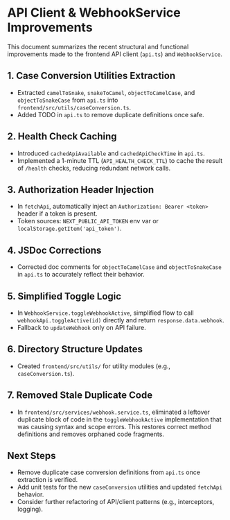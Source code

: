 # API Client & WebhookService Improvements

This document summarizes the recent structural and functional improvements made to the frontend API client (`api.ts`) and `WebhookService`.

## 1. Case Conversion Utilities Extraction
- Extracted `camelToSnake`, `snakeToCamel`, `objectToCamelCase`, and `objectToSnakeCase` from `api.ts` into `frontend/src/utils/caseConversion.ts`.
- Added TODO in `api.ts` to remove duplicate definitions once safe.

## 2. Health Check Caching
- Introduced `cachedApiAvailable` and `cachedApiCheckTime` in `api.ts`.
- Implemented a 1-minute TTL (`API_HEALTH_CHECK_TTL`) to cache the result of `/health` checks, reducing redundant network calls.

## 3. Authorization Header Injection
- In `fetchApi`, automatically inject an `Authorization: Bearer <token>` header if a token is present.
- Token sources: `NEXT_PUBLIC_API_TOKEN` env var or `localStorage.getItem('api_token')`.

## 4. JSDoc Corrections
- Corrected doc comments for `objectToCamelCase` and `objectToSnakeCase` in `api.ts` to accurately reflect their behavior.

## 5. Simplified Toggle Logic
- In `WebhookService.toggleWebhookActive`, simplified flow to call `webhookApi.toggleActive(id)` directly and return `response.data.webhook`.
- Fallback to `updateWebhook` only on API failure.

## 6. Directory Structure Updates
- Created `frontend/src/utils/` for utility modules (e.g., `caseConversion.ts`).

## 7. Removed Stale Duplicate Code
- In `frontend/src/services/webhook.service.ts`, eliminated a leftover duplicate block of code in the `toggleWebhookActive` implementation that was causing syntax and scope errors. This restores correct method definitions and removes orphaned code fragments.

## Next Steps
- Remove duplicate case conversion definitions from `api.ts` once extraction is verified.
- Add unit tests for the new `caseConversion` utilities and updated `fetchApi` behavior.
- Consider further refactoring of API/client patterns (e.g., interceptors, logging). 